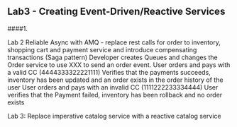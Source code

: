 ## Lab3 - Creating Event-Driven/Reactive Services

####1. 


Lab 2 Reliable Async with AMQ - replace rest calls for order to inventory, shopping cart and payment service and introduce compensating transactions (Saga pattern)
Developer creates Queues and changes the Order service to use XXX to send an order event.
User orders and pays with a valid CC (4444333322221111)
Verifies that the payments succeeds, inventory has been updated and an order exists in the order history of the user
User orders and pays with an invalid CC (1111222233334444)
User verifies that the Payment failed, inventory has been rollback and no order exists 

Lab 3: Replace imperative catalog service with a reactive catalog service
